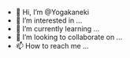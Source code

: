 - 👋 Hi, I’m @Yogakaneki
- 👀 I’m interested in ...
- 🌱 I’m currently learning ...
- 💞️ I’m looking to collaborate on ...
- 📫 How to reach me ...

<!---
Yogakaneki/Yogakaneki is a ✨ special ✨ repository because its `README.md` (this file) appears on your GitHub profile.
You can click the Preview link to take a look at your changes.
--->
